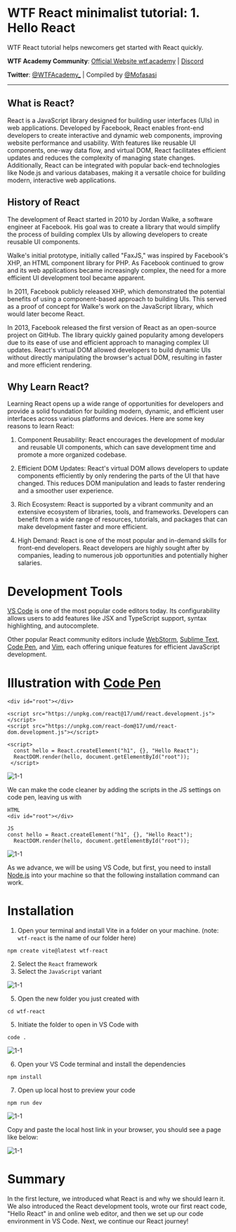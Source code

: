 # WTF React minimalist tutorial: 1. Hello React

WTF React tutorial helps newcomers get started with React quickly.

**WTF Academy Community**: [Official Website wtf.academy](https://wtf.academy) | [Discord](https://discord.gg/5akcruXrsk)

**Twitter**: [@WTFAcademy_](https://twitter.com/WTFAcademy_) | Compiled by [@Mofasasi](https://twitter.com/mofasasi)

---

## What is React?

React is a JavaScript library designed for building user interfaces (UIs) in web applications. Developed by Facebook, React enables front-end developers to create interactive and dynamic web components, improving website performance and usability. With features like reusable UI components, one-way data flow, and virtual DOM, React facilitates efficient updates and reduces the complexity of managing state changes. Additionally, React can be integrated with popular back-end technologies like Node.js and various databases, making it a versatile choice for building modern, interactive web applications.

## History of React

The development of React started in 2010 by Jordan Walke, a software engineer at Facebook. His goal was to create a library that would simplify the process of building complex UIs by allowing developers to create reusable UI components. 

Walke's initial prototype, initially called "FaxJS," was inspired by Facebook's XHP, an HTML component library for PHP. As Facebook continued to grow and its web applications became increasingly complex, the need for a more efficient UI development tool became apparent.

In 2011, Facebook publicly released XHP, which demonstrated the potential benefits of using a component-based approach to building UIs. This served as a proof of concept for Walke's work on the JavaScript library, which would later become React.

In 2013, Facebook released the first version of React as an open-source project on GitHub. The library quickly gained popularity among developers due to its ease of use and efficient approach to managing complex UI updates. React's virtual DOM allowed developers to build dynamic UIs without directly manipulating the browser's actual DOM, resulting in faster and more efficient rendering.

## Why Learn React? 

Learning React opens up a wide range of opportunities for developers and provide a solid foundation for building modern, dynamic, and efficient user interfaces across various platforms and devices. Here are some key reasons to learn React:

1. Component Reusability: React encourages the development of modular and reusable UI components, which can save development time and promote a more organized codebase.
   
2. Efficient DOM Updates: React's virtual DOM allows developers to update components efficiently by only rendering the parts of the UI that have changed. This reduces DOM manipulation and leads to faster rendering and a smoother user experience.

3. Rich Ecosystem: React is supported by a vibrant community and an extensive ecosystem of libraries, tools, and frameworks. Developers can benefit from a wide range of resources, tutorials, and packages that can make development faster and more efficient.

4. High Demand: React is one of the most popular and in-demand skills for front-end developers. React developers are highly sought after by companies, leading to numerous job opportunities and potentially higher salaries.

# Development Tools

[VS Code](https://code.visualstudio.com/) is one of the most popular code editors today. Its configurability allows users to add features like JSX and TypeScript support, syntax highlighting, and autocomplete. 

Other popular React community editors include [WebStorm](https://www.jetbrains.com/webstorm/), [Sublime Text](https://www.sublimetext.com/), [Code Pen](https://codepen.io),  and [Vim](https://www.vim.org/), each offering unique features for efficient JavaScript development.

# Illustration with [Code Pen](https://codepen.io)

```
<div id="root"></div>

<script src="https://unpkg.com/react@17/umd/react.development.js"></script>
<script src="https://unpkg.com/react-dom@17/umd/react-dom.development.js"></script>

<script>
  const hello = React.createElement("h1", {}, "Hello React");
  ReactDOM.render(hello, document.getElementById("root"));
 </script>
```

![1-1](./img/1-3.png) 

We can make the code cleaner by adding the scripts in the JS settings on code pen, leaving us with 

```
HTML
<div id="root"></div>

JS
const hello = React.createElement("h1", {}, "Hello React");
  ReactDOM.render(hello, document.getElementById("root"));
```

![1-1](./img/1-6.png) 


As we advance, we will be using VS Code, but first, you need to install [Node.js](https://nodejs.org/zh-cn/download/) into your machine so that the following installation command can work. 

# Installation 

1. Open your terminal and install Vite in a folder on your machine. (note: `wtf-react` is the name of our folder here)
```
npm create vite@latest wtf-react
```

2. Select the `React` framework
3. Select the `JavaScript` variant

![1-1](./img/1-1.png)

5. Open the new folder you just created with
```
cd wtf-react
```
5. Initiate the folder to open in VS Code with
```
code .
```
![1-1](./img/1-2.png)

6. Open your VS Code terminal and install the dependencies
```
npm install
```
7. Open up local host to preview your code
```
npm run dev
```
![1-1](./img/1-4.png)

Copy and paste the local host link in your browser, you should see a page like below:

![1-1](./img/1-5.png)

# Summary

In the first lecture, we introduced what React is and why we should learn it. We also introduced the React development tools, wrote our first react code, "Hello React" in and online web editor, and then we set up our code environment in VS Code. Next, we continue our React journey!




 

